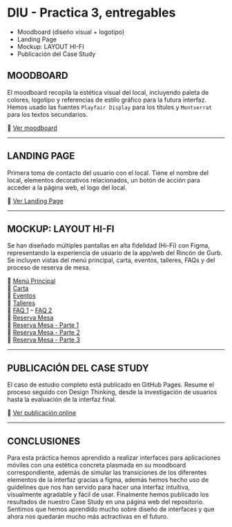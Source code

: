 # DIU - Practica 3, entregables

- Moodboard (diseño visual + logotipo)   
- Landing Page
- Mockup: LAYOUT HI-FI
- Publicación del Case Study

## MOODBOARD

El moodboard recopila la estética visual del local, incluyendo paleta de colores, logotipo y referencias de estilo gráfico para la futura interfaz. Hemos usado las fuentes `Playfair Display` para los títulos y `Montserrat` para los textos secundarios.

📎 [Ver moodboard](moodboard.png)

---

## LANDING PAGE

Primera toma de contacto del usuario con el local. Tiene el nombre del local, elementos decorativos relacionados, un botón de acción para acceder a la página web, el logo del local.

📎 [Ver Landing Page](landingPage.png)

---

## MOCKUP: LAYOUT HI-FI

Se han diseñado múltiples pantallas en alta fidelidad (Hi-Fi) con Figma, representando la experiencia de usuario de la app/web del Rincón de Gurb. Se incluyen vistas del menú principal, carta, eventos, talleres, FAQs y del proceso de reserva de mesa.

📎 [Menú Principal](%20Menú%20Principal.png)  
📎 [Carta](Carta.png)  
📎 [Eventos](Eventos.png)  
📎 [Talleres](Talleres.png)  
📎 [FAQ 1](FAQ-1.png) – [FAQ 2](FAQ.png)  
📎 [Reserva Mesa](Reserva%20Mesa.png)  
📎 [Reserva Mesa - Parte 1](Reserva%20Mesa-1.png)  
📎 [Reserva Mesa - Parte 2](Reserva%20Mesa-2.png)  
📎 [Reserva Mesa - Parte 3](Reserva%20Mesa-3.png)

---

## PUBLICACIÓN DEL CASE STUDY

El caso de estudio completo está publicado en GitHub Pages. Resume el proceso seguido con Design Thinking, desde la investigación de usuarios hasta la evaluación de la interfaz final.

🔗 [Ver publicación online](https://pablovegood.github.io/UX_CaseStudy/#/)

---

## CONCLUSIONES

Para esta práctica hemos aprendido a realizar interfaces para aplicaciones móviles con una estética concreta plasmada en su moodboard correspondiente, además de simular las transiciones de los diferentes elementos de la interfaz gracias a figma, además hemos hecho uso de guidelines que nos han servido para hacer una interfaz intuitiva, visualmente agradable y fácil de usar. Finalmente hemos publicado los resultados de nuestro Case Study en una página web del repositorio. Sentimos que hemos aprendido mucho sobre diseño de interfaces y que ahora nos quedarán mucho más actractivas en el futuro.
